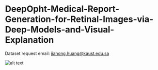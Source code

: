 # DeepOpht-Medical-Report-Generation-for-Retinal-Images-via-Deep-Models-and-Visual-Explanation

Dataset request email: jiahong.huang@kaust.edu.sa


![alt text](https://github.com/Jhhuangkay/DeepOpht-Medical-Report-Generation-for-Retinal-Images-via-Deep-Models-and-Visual-Explanation/flowchart.png?raw=true)
